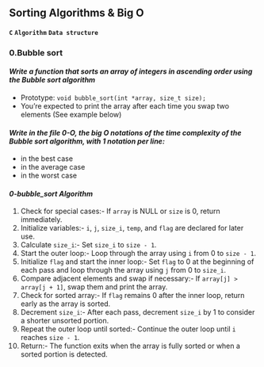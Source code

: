 ## **Sorting Algorithms & Big O**
**`C`** **`Algorithm`** **`Data structure`**

### **0.Bubble sort**
#### ***Write a function that sorts an array of integers in ascending order using the Bubble sort algorithm***
- Prototype: `void bubble_sort(int *array, size_t size);`
- You’re expected to print the array after each time you swap two elements (See example below)
#### ***Write in the file 0-O, the big O notations of the time complexity of the Bubble sort algorithm, with 1 notation per line:***
- in the best case
- in the average case
- in the worst case
#### ***0-bubble_sort Algorithm***
1. Check for special cases:- If `array` is NULL or `size` is 0, return immediately.
2. Initialize variables:- `i`, `j`, `size_i`, `temp`, and `flag` are declared for later use.
3. Calculate `size_i`:- Set `size_i` to `size - 1`.
4. Start the outer loop:- Loop through the array using `i` from 0 to `size - 1`.
5. Initialize `flag` and start the inner loop:- Set `flag` to 0 at the beginning of each pass and loop through the array using `j` from 0 to `size_i`.
6. Compare adjacent elements and swap if necessary:- If `array[j] > array[j + 1]`, swap them and print the array.
7. Check for sorted array:- If `flag` remains 0 after the inner loop, return early as the array is sorted.
8. Decrement `size_i`:- After each pass, decrement `size_i` by 1 to consider a shorter unsorted portion.
9. Repeat the outer loop until sorted:- Continue the outer loop until `i` reaches `size - 1`.
10. Return:- The function exits when the array is fully sorted or when a sorted portion is detected.
